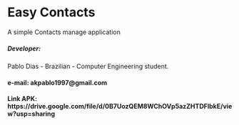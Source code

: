  <html>
	<h1>Easy Contacts</h1>
	<p>A simple Contacts manage application</p>
	<div>		
		<h5>Developer:</h5> 
		<p>Pablo Dias - Brazilian - Computer Engineering student.</p>
		<h4>e-mail: akpablo1997@gmail.com</h4>
		<h4>	
			<p>
			Link APK: https://drive.google.com/file/d/0B7UozQEM8WChOVp5azZHTDFlbkE/view?usp=sharing 
			</p>
		</h4>
	</div>	
</html>



